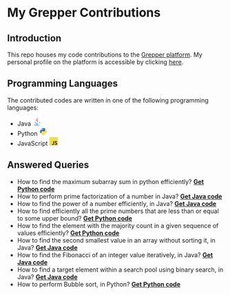 # My Grepper Contributions

## Introduction

This repo houses my code contributions to the [Grepper platform](https://www.codegrepper.com/). My personal profile on the platform is accessible by clicking [here](https://www.codegrepper.com/profile/wissam-fawaz).

## Programming Languages

The contributed codes are written in one of the following programming languages:
- Java  <img height="20" src="https://github.com/devicons/devicon/blob/master/icons/java/java-original.svg" />
- Python <img height="20" src="https://github.com/devicons/devicon/blob/master/icons/python/python-original.svg" />
- JavaScript <img height="20" src="https://github.com/devicons/devicon/blob/master/icons/javascript/javascript-original.svg" />

## Answered Queries

* How to find the maximum subarray sum in python efficiently? **[Get Python code](Python-codes/kadane_algorithm.py)**
* How to perform prime factorization of a number in Java? **[Get Java code](Java-codes/PrimeFactorization.java)**
* How to find the power of a number efficiently, in Java? **[Get Java code](Java-codes/EfficientPower.java)**
* How to find efficiently all the prime numbers that are less than or equal to some upper bound? **[Get Python code](Python-codes/sieve_of_eratosthenes.py)**
* How to find the element with the majority count in a given sequence of values efficiently? **[Get Python code](Python-codes/boyer_moore.py)**
* How to find the second smallest value in an array without sorting it, in Java? **[Get Java code](Java-codes/SecondSmallest.java)**
* How to find the Fibonacci of an integer value iteratively, in Java? **[Get Java code](Java-codes/Fibonacci.java)**
* How to find a target element within a search pool using binary search, in Java? **[Get Java code](Java-codes/BinarySearch.java)**
* How to perform Bubble sort, in Python? **[Get Python code](Python-codes/bubble_sorting.py)**

